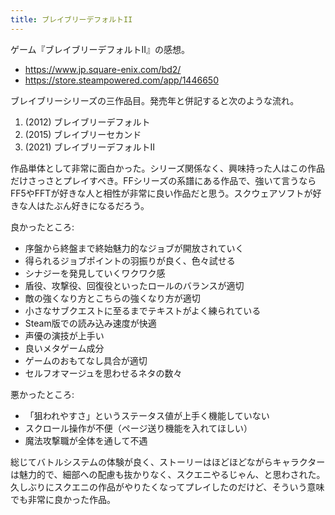 ```yaml
---
title: ブレイブリーデフォルトII
---
```


ゲーム『ブレイブリーデフォルトII』の感想。

- <https://www.jp.square-enix.com/bd2/>
- <https://store.steampowered.com/app/1446650>

ブレイブリーシリーズの三作品目。発売年と併記すると次のような流れ。

1. (2012) ブレイブリーデフォルト
2. (2015) ブレイブリーセカンド
3. (2021) ブレイブリーデフォルトII

作品単体として非常に面白かった。シリーズ関係なく、興味持った人はこの作品だけさっさとプレイすべき。FFシリーズの系譜にある作品で、強いて言うならFF5やFFTが好きな人と相性が非常に良い作品だと思う。スクウェアソフトが好きな人はたぶん好きになるだろう。

良かったところ:

- 序盤から終盤まで終始魅力的なジョブが開放されていく
- 得られるジョブポイントの羽振りが良く、色々試せる
- シナジーを発見していくワクワク感
- 盾役、攻撃役、回復役といったロールのバランスが適切
- 敵の強くなり方とこちらの強くなり方が適切
- 小さなサブクエストに至るまでテキストがよく練られている
- Steam版での読み込み速度が快適
- 声優の演技が上手い
- 良いメタゲーム成分
- ゲームのおもてなし具合が適切
- セルフオマージュを思わせるネタの数々

悪かったところ:

- 「狙われやすさ」というステータス値が上手く機能していない
- スクロール操作が不便（ページ送り機能を入れてほしい）
- 魔法攻撃職が全体を通して不遇

総じてバトルシステムの体験が良く、ストーリーはほどほどながらキャラクターは魅力的で、細部への配慮も抜かりなく、スクエニやるじゃん、と思わされた。久しぶりにスクエニの作品がやりたくなってプレイしたのだけど、そういう意味でも非常に良かった作品。

